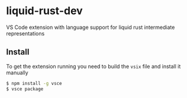 # liquid-rust-dev

VS Code extension with language support for liquid rust intermediate representations

## Install

To get the extension running you need to build the `vsix` file and install it manually

```bash
$ npm install -g vsce
$ vsce package
```


